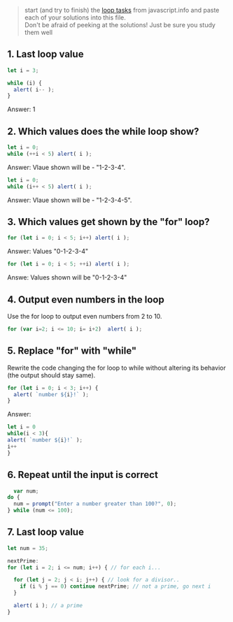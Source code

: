 > start (and try to finish) the [loop tasks](https://javascript.info/while-for) from javascript.info and paste each of your solutions into this file.  
> Don't be afraid of peeking at the solutions!  Just be sure you study them well

## 1. Last loop value
```js
let i = 3;

while (i) {
  alert( i-- );
}
```
Answer: 1

## 2. Which values does the while loop show?
```js
let i = 0;
while (++i < 5) alert( i );
```
Answer: Vlaue shown will be - "1-2-3-4".

```js
let i = 0;
while (i++ < 5) alert( i );
```
Answer: Vlaue shown will be - "1-2-3-4-5".

## 3. Which values get shown by the "for" loop?

```js
for (let i = 0; i < 5; i++) alert( i );
```
Answer: Values "0-1-2-3-4"

```js
for (let i = 0; i < 5; ++i) alert( i );
```
Answe: Values shown will be "0-1-2-3-4"

## 4. Output even numbers in the loop

Use the for loop to output even numbers from 2 to 10.
```js
for (var i=2; i <= 10; i= i+2)  alert( i );
```

## 5. Replace "for" with "while"
Rewrite the code changing the for loop to while without altering its behavior (the output should stay same).

```js
for (let i = 0; i < 3; i++) {
  alert( `number ${i}!` );
}
```
Answer:
```js
let i = 0
while(i < 3){
alert( `number ${i}!` );
i++
}
```

## 6. Repeat until the input is correct
```js
  var num;
do {
  num = prompt("Enter a number greater than 100?", 0);
} while (num <= 100);
```

## 7. Last loop value
```js
let num = 35;

nextPrime:
for (let i = 2; i <= num; i++) { // for each i...

  for (let j = 2; j < i; j++) { // look for a divisor..
    if (i % j == 0) continue nextPrime; // not a prime, go next i
  }

  alert( i ); // a prime
}
```
